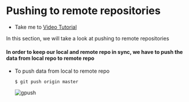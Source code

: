  # Pushing to remote repositories
   - Take me to [Video Tutorial](https://kodekloud.com/topic/pushing-to-remote-repositories/)
   
 In this section, we will take a look at pushing to remote repositories
 
 #### In order to keep our local and remote repo in sync, we have to push the data from local repo to remote repo
 - To push data from local to remote repo
   ```
   $ git push origin master
   ```
   
   ![gpush](../../images/gpush.PNG)
   
   
